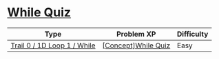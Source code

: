 # [While Quiz](https://www.codetree.ai/trails/complete/curated-cards/nl-pre-while)

|Type|Problem XP|Difficulty|
|---|---|---|
|[Trail 0 / 1D Loop 1 / While](https://www.codetree.ai/trail-info/codetree-101/)|[[Concept]While Quiz](https://www.codetree.ai/trails/complete/curated-cards/nl-pre-while/)|Easy|

